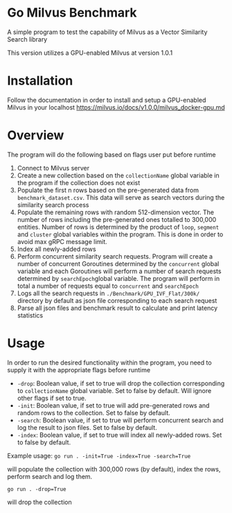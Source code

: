 # Go Milvus Benchmark
 A simple program to test the capability of Milvus as a Vector Similarity Search library


This version utilizes a GPU-enabled Milvus at version 1.0.1

# Installation
Follow the documentation in order to install and setup a GPU-enabled Milvus in your localhost 
https://milvus.io/docs/v1.0.0/milvus_docker-gpu.md 

# Overview
The program will do the following based on flags user put before runtime
1) Connect to Milvus server
2) Create a new collection based on the `collectionName` global variable in the program if the collection does not exist
3) Populate the first n rows based on the pre-generated data from `benchmark_dataset.csv`. This data will serve as search vectors during the similarity search process
4) Populate the remaining rows with random 512-dimension vector. The number of rows including the pre-generated ones totalled to 300,000 entities. Number of rows is determined by the product of `loop`, `segment` and `cluster` global variables within the program. This is done in order to avoid max gRPC message limit.
5) Index all newly-added rows
6) Perform concurrent similarity search requests. Program will create a number of concurrent Goroutines determined by the `concurrent` global variable and each Goroutines will perform a number of search requests determined by `searchEpoch`global variable. The program will perform in total a number of requests equal to `concurrent` and `searchEpoch`
7) Logs all the search requests in `./Benchmark/GPU_IVF_Flat/300k/` directory by default as json file corresponding to each search request
8) Parse all json files and benchmark result to calculate and print latency statistics

# Usage
In order to run the desired functionality within the program, you need to supply it with the appropriate flags before runtime

- `-drop`: Boolean value, if set to true will drop the collection corresponding to `collectionName` global variable. Set to false by default. Will ignore other flags if set to true.
- `-init`: Boolean value, if set to true will add pre-generated rows and random rows to the collection. Set to false by default.
- `-search`: Boolean value, if set to true will perform concurrent search and log the result to json files. Set to false by default.
- `-index`: Boolean value, if set to true will index all newly-added rows. Set to false by default.

Example usage:
```go run . -init=True -index=True -search=True```

 will populate the collection with 300,000 rows (by default), index the rows, perform search and log them.
 
```go run . -drop=True```

 will drop the collection